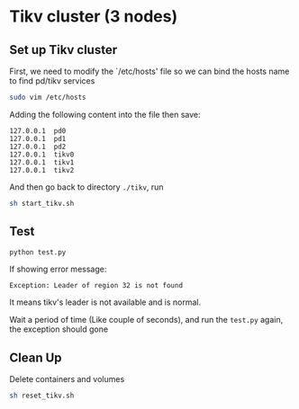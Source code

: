 # Tikv cluster (3 nodes)

## Set up Tikv cluster

First, we need to modify the `/etc/hosts' file so we can bind the hosts name to find pd/tikv services

```Bash
sudo vim /etc/hosts
```

Adding the following content into the file then save:

```Console
127.0.0.1  pd0
127.0.0.1  pd1
127.0.0.1  pd2
127.0.0.1  tikv0
127.0.0.1  tikv1
127.0.0.1  tikv2
```

And then go back to directory `./tikv`, run

```Bash
sh start_tikv.sh
```

## Test

```Bash
python test.py
```

If showing error message:

```Console
Exception: Leader of region 32 is not found
```

It means tikv's leader is not available and is normal.

Wait a period of time (Like couple of seconds), and run the `test.py` again, the exception should gone

## Clean Up

Delete containers and volumes

```Bash
sh reset_tikv.sh
```
